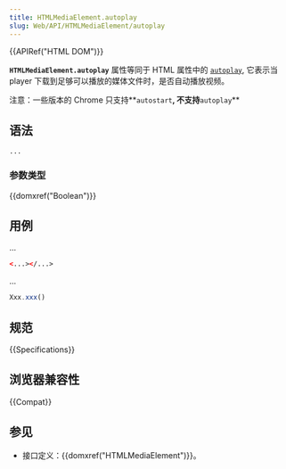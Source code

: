 ```yaml
---
title: HTMLMediaElement.autoplay
slug: Web/API/HTMLMediaElement/autoplay
---
```


{{APIRef("HTML DOM")}}

**`HTMLMediaElement.autoplay`** 属性等同于 HTML 属性中的 [`autoplay`](/zh-CN/docs/Web/HTML/Element/video#autoplay), 它表示当 player 下载到足够可以播放的媒体文件时，是否自动播放视频。

注意：一些版本的 Chrome 只支持**`autostart`**, 不支持**`autoplay`**

## 语法

```plain
...
```

### 参数类型

{{domxref("Boolean")}}

## 用例

...

```html
<...></...>
```

...

```js
Xxx.xxx()
```

## 规范

{{Specifications}}

## 浏览器兼容性

{{Compat}}

## 参见

- 接口定义：{{domxref("HTMLMediaElement")}}。

